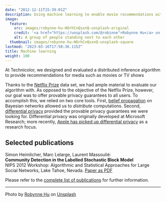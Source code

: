 ```yaml
---
date: "2012-12-11T15:39:01Z"
description: Using machine learning to enable movie recommendations without the users having to exchange their personal ratings of the movies
image:
  feature:
    src: images/robynne-hu-HOrhCnQsxnQ-unsplash-original
    credit: '<a href="https://unsplash.com/@robinne">Robynne Hu</a> on <a href="https://unsplash.com/photos/HOrhCnQsxnQ">Unsplash</a>'
    alt: A group of people standing next to each other
  thumbnail: images/robynne-hu-HOrhCnQsxnQ-unsplash-square
lastmod: "2023-03-16T17:58:36.115Z"
title: Machine learning
weight: 100
---
```


At Technicolor, we designed and evaluated a distributed inference algorithm to provide recommendations for media such as movies or TV shows

Thanks to the [Netflix Prize](https://www.kaggle.com/datasets/netflix-inc/netflix-prize-data) data set, we had ample material to evaluate our algorithm with. 
As opposed to the objective of the Netflix Prize, however, our goal was to offer provable privacy guarantees to all users. 
To accomplish this, we relied on two core tools. 
First, [belief propagation](https://en.wikipedia.org/wiki/Belief_propagation) on Bayesian networks allowed us to *distribute* computations. 
Second, [differential privacy](https://en.wikipedia.org/wiki/Differential_Privacy) provided the provable privacy guarantees we were looking for. 
Differential privacy was originally developed at Microsoft Research; more recently, [Apple has picked up differential privacy](https://machinelearning.apple.com/research/learning-with-privacy-at-scale) as a research focus.

## Selected publications

Simon Heimlicher, Marc Lelarge, Laurent Massoulié:   
**Community Detection in the Labelled Stochastic Block Model**   
NIPS 2012 Workshop: Algorithmic and Statistical Approaches for Large Social Networks, Lake Tahoe, Nevada.
[Paper as PDF](/research/publications/heimlicher_community-labelled-sbm_nips12.pdf)

Please refer to the [complete list of publications](/research/publications/) for further information.

----
Photo by <a href="https://unsplash.com/@robinne">Robynne Hu</a> on <a href="https://unsplash.com/photos/HOrhCnQsxnQ">Unsplash</a>
